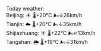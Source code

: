 Today weather:  
Beijing: ☀️   🌡️+20°C 🌬️↓26km/h  
Tianjin: ☁️   🌡️+20°C 🌬️↓35km/h  
Shijiazhuang: ☀️   🌡️+22°C 🌬️↙13km/h  
Tangshan: 🌦   🌡️+19°C 🌬️↓31km/h  
